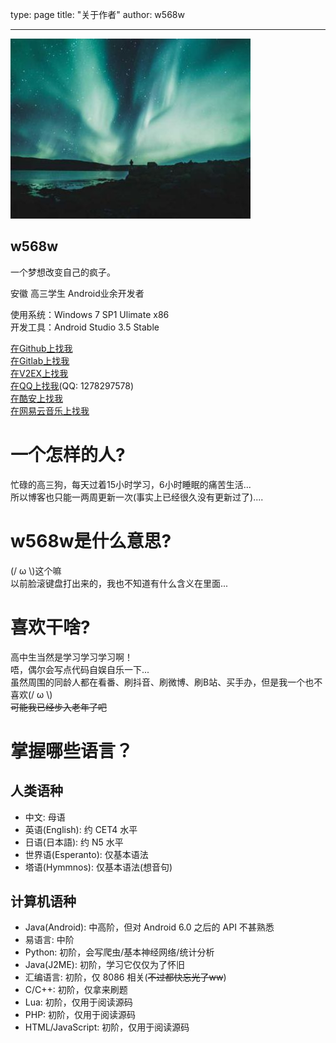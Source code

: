 ﻿type: page
title: "关于作者"
author: w568w

---
![Photo by Luke Stackpoole on Unsplash](images/luke-stackpoole-540158-unsplash.jpg)

## w568w

一个梦想改变自己的疯子。  

安徽 高三学生 Android业余开发者  

使用系统：Windows 7 SP1 Ulimate x86  
开发工具：Android Studio 3.5 Stable  

  
[在Github上找我](https://github.com/w568w/)   
[在Gitlab上找我](https://gitlab.com/w568w)  
[在V2EX上找我](https://www.v2ex.com/member/w568w)  
[在QQ上找我](javascript:alert(\"直接复制QQ号吧...\"))(QQ: 1278297578)  
[在酷安上找我](https://www.coolapk.com/n/w568w)  
[在网易云音乐上找我](https://music.163.com/#/user/home?id=322083123)  

# 一个怎样的人?
忙碌的高三狗，每天过着15小时学习，6小时睡眠的痛苦生活...  
所以博客也只能一两周更新一次(事实上已经很久没有更新过了)....
# w568w是什么意思?
(/ ω \\)这个嘛  
以前脸滚键盘打出来的，我也不知道有什么含义在里面...
# 喜欢干啥?
高中生当然是学习学习学习啊！  
唔，偶尔会写点代码自娱自乐一下...  
虽然周围的同龄人都在看番、刷抖音、刷微博、刷B站、买手办，但是我一个也不喜欢(/ ω \\)  
~~可能我已经步入老年了吧~~
# 掌握哪些语言？
## 人类语种
- 中文: 母语
- 英语(English): 约 CET4 水平
- 日语(日本語): 约 N5 水平
- 世界语(Esperanto): 仅基本语法
- 塔语(Hymmnos): 仅基本语法(想音句)    
   
## 计算机语种
- Java(Android): 中高阶，但对 Android 6.0 之后的 API 不甚熟悉
- 易语言: 中阶
- Python: 初阶，会写爬虫/基本神经网络/统计分析
- Java(J2ME): 初阶，学习它仅仅为了怀旧
- 汇编语言: 初阶，仅 8086 相关(~~不过都快忘光了ww~~)
- C/C++: 初阶，仅拿来刷题
- Lua: 初阶，仅用于阅读源码
- PHP: 初阶，仅用于阅读源码
- HTML/JavaScript: 初阶，仅用于阅读源码
